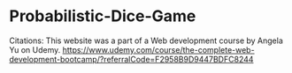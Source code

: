 # Probabilistic-Dice-Game

Citations: This website was a part of a Web development course by Angela Yu on Udemy. https://www.udemy.com/course/the-complete-web-development-bootcamp/?referralCode=F2958B9D9447BDFC8244
